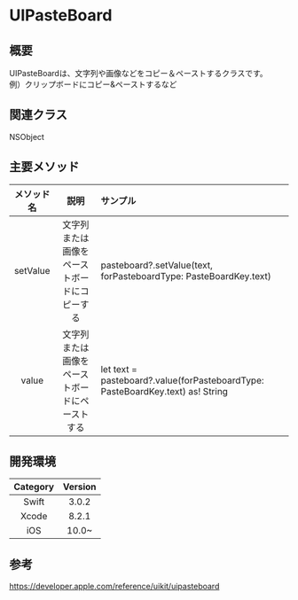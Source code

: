 # UIPasteBoard
## 概要
UIPasteBoardは、文字列や画像などをコピー＆ペーストするクラスです。<br>例）クリップボードにコピー&ペーストするなど

## 関連クラス
NSObject

## 主要メソッド

| メソッド名 | 説明 | サンプル |
|:-----------:|:------------:|:------------|
| setValue | 文字列または画像をペーストボードにコピーする | pasteboard?.setValue(text, forPasteboardType: PasteBoardKey.text) |
| value | 文字列または画像をペーストボードにペーストする | let text = pasteboard?.value(forPasteboardType: PasteBoardKey.text) as! String |

## 開発環境
| Category | Version |
|:-----------:|:------------:|
| Swift | 3.0.2 |
| Xcode | 8.2.1 |
| iOS | 10.0~ |

## 参考
https://developer.apple.com/reference/uikit/uipasteboard
